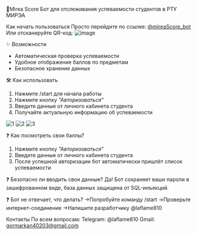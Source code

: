🤖Mirea Score
Бот для отслеживания успеваемости студентов в РТУ МИРЭА

Как начать пользоваться
Просто перейдите по ссылке: [@mireaScore_bot](https://t.me/mireaScore_bot)
Или отсканируйте QR-код:
![image](https://github.com/user-attachments/assets/fa903e3f-0a87-4650-88c9-a3421dfb69af)

✨ Возможности
- Автоматическая проверка успеваемости
- Удобное отображение баллов по предметам
- Безопасное хранение данных

🛠 Как использовать
1. Нажмите /start для начала работы 
2. Нажмите кнопку _"Авторизоваться"_
3. Введите данные от личного кабинета студента
4. Получайте актуальную информацию об успеваемости

![1](https://github.com/user-attachments/assets/fc09224a-45d6-45ef-8c48-2f751c4c702f)
![2](https://github.com/user-attachments/assets/0ca81d54-9e09-4c73-af92-f94162797025)
![3](https://github.com/user-attachments/assets/b9e9ded7-1157-40e3-8345-61f6e191b2fd)


❓ Как посмотреть свои баллы?
1. Нажмите кнопку _"Авторизоваться"_
2. Введите данные от личного кабинета студента
3. После успешной авторизации бот автоматически пришлёт список успеваемости

❓ Безопасно ли вводить свои данные?
Да! Бот сохраняет ваши пароли в зашифрованном виде, база данных защищена от SQL-инъекций.

❓ Бот не отвечает, что делать?
→Попробуйте команду /start
→Проверьте интернет-соединение
→Напишите разработчику @laflame810

Контакты
По всем вопросам:
Telegram: @laflame810
Gmail: gormarkan40203@gmail.com
